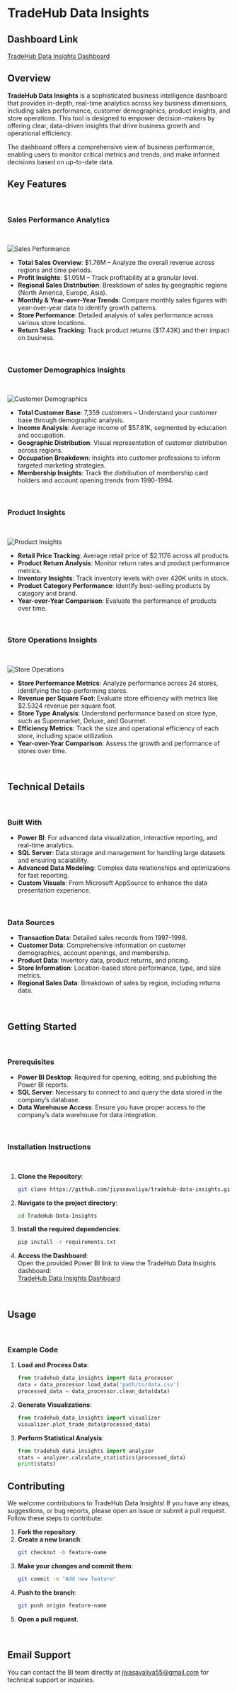 # TradeHub Data Insights

## Dashboard Link
[TradeHub Data Insights Dashboard](https://app.powerbi.com/groups/b158e878-b19d-4ff8-a670-209d8cd88334/reports/fe7509a5-d5ae-4bf1-9ce8-2d595a6082cf?ctid=365d5d36-6c0a-407b-ac40-67a602fef88b&pbi_source=linkShare)

## Overview
**TradeHub Data Insights** is a sophisticated business intelligence dashboard that provides in-depth, real-time analytics across key business dimensions, including sales performance, customer demographics, product insights, and store operations. This tool is designed to empower decision-makers by offering clear, data-driven insights that drive business growth and operational efficiency.

The dashboard offers a comprehensive view of business performance, enabling users to monitor critical metrics and trends, and make informed decisions based on up-to-date data.
<br>

## Key Features
<br>

### Sales Performance Analytics
<br>

![Sales Performance](https://github.com/user-attachments/assets/486fa9f4-96f2-412e-91e8-8a1233c306df)
- **Total Sales Overview**: $1.76M – Analyze the overall revenue across regions and time periods.
- **Profit Insights**: $1.05M – Track profitability at a granular level.
- **Regional Sales Distribution**: Breakdown of sales by geographic regions (North America, Europe, Asia).
- **Monthly & Year-over-Year Trends**: Compare monthly sales figures with year-over-year data to identify growth patterns.
- **Store Performance**: Detailed analysis of sales performance across various store locations.
- **Return Sales Tracking**: Track product returns ($17.43K) and their impact on business.
<br>

### Customer Demographics Insights
<br>

![Customer Demographics](https://github.com/user-attachments/assets/966aee33-f970-493c-8ad9-bd34daa7120e)
- **Total Customer Base**: 7,359 customers – Understand your customer base through demographic analysis.
- **Income Analysis**: Average income of $57.81K, segmented by education and occupation.
- **Geographic Distribution**: Visual representation of customer distribution across regions.
- **Occupation Breakdown**: Insights into customer professions to inform targeted marketing strategies.
- **Membership Insights**: Track the distribution of membership card holders and account opening trends from 1990-1994.
<br>

### Product Insights
<br>

![Product Insights](https://github.com/user-attachments/assets/3194e34f-5d99-41ec-8bec-ce5d9229071a)
- **Retail Price Tracking**: Average retail price of $2.1176 across all products.
- **Product Return Analysis**: Monitor return rates and product performance metrics.
- **Inventory Insights**: Track inventory levels with over 420K units in stock.
- **Product Category Performance**: Identify best-selling products by category and brand.
- **Year-over-Year Comparison**: Evaluate the performance of products over time.
<br>

### Store Operations Insights
<br>

![Store Operations](https://github.com/user-attachments/assets/ab0dce53-4d08-46ed-9601-9002a6ab65a6)
- **Store Performance Metrics**: Analyze performance across 24 stores, identifying the top-performing stores.
- **Revenue per Square Foot**: Evaluate store efficiency with metrics like $2.5324 revenue per square foot.
- **Store Type Analysis**: Understand performance based on store type, such as Supermarket, Deluxe, and Gourmet.
- **Efficiency Metrics**: Track the size and operational efficiency of each store, including space utilization.
- **Year-over-Year Comparison**: Assess the growth and performance of stores over time.
<br>

## Technical Details
<br>

### Built With
- **Power BI**: For advanced data visualization, interactive reporting, and real-time analytics.
- **SQL Server**: Data storage and management for handling large datasets and ensuring scalability.
- **Advanced Data Modeling**: Complex data relationships and optimizations for fast reporting.
- **Custom Visuals**: From Microsoft AppSource to enhance the data presentation experience.
<br>

### Data Sources
- **Transaction Data**: Detailed sales records from 1997-1998.
- **Customer Data**: Comprehensive information on customer demographics, account openings, and membership.
- **Product Data**: Inventory data, product returns, and pricing.
- **Store Information**: Location-based store performance, type, and size metrics.
- **Regional Sales Data**: Breakdown of sales by region, including returns data.

<br>

## Getting Started
<br>

### Prerequisites
- **Power BI Desktop**: Required for opening, editing, and publishing the Power BI reports.
- **SQL Server**: Necessary to connect to and query the data stored in the company’s database.
- **Data Warehouse Access**: Ensure you have proper access to the company’s data warehouse for data integration.

<br>

### Installation Instructions
<br>

1. **Clone the Repository**:
    ```bash
    git clone https://github.com/jiyasavaliya/tradehub-data-insights.git
    ```

2. **Navigate to the project directory**:
    ```bash
    cd TradeHub-Data-Insights
    ```

3. **Install the required dependencies**:
    ```bash
    pip install -r requirements.txt
    ```

4. **Access the Dashboard**:  
    Open the provided Power BI link to view the TradeHub Data Insights dashboard:  
    [TradeHub Data Insights Dashboard](https://app.powerbi.com/groups/b158e878-b19d-4ff8-a670-209d8cd88334/reports/fe7509a5-d5ae-4bf1-9ce8-2d595a6082cf?ctid=365d5d36-6c0a-407b-ac40-67a602fef88b&pbi_source=linkShare)

<br>

## Usage
<br>

### Example Code

1. **Load and Process Data**:
    ```python
    from tradehub_data_insights import data_processor
    data = data_processor.load_data('path/to/data.csv')
    processed_data = data_processor.clean_data(data)
    ```

2. **Generate Visualizations**:
    ```python
    from tradehub_data_insights import visualizer
    visualizer.plot_trade_data(processed_data)
    ```

3. **Perform Statistical Analysis**:
    ```python
    from tradehub_data_insights import analyzer
    stats = analyzer.calculate_statistics(processed_data)
    print(stats)
    ```

## Contributing

We welcome contributions to TradeHub Data Insights! If you have any ideas, suggestions, or bug reports, please open an issue or submit a pull request. Follow these steps to contribute:

1. **Fork the repository**.
2. **Create a new branch**:
    ```bash
    git checkout -b feature-name
    ```
3. **Make your changes and commit them**:
    ```bash
    git commit -m "Add new feature"
    ```
4. **Push to the branch**:
    ```bash
    git push origin feature-name
    ```
5. **Open a pull request**.

<br>

## Email Support
You can contact the BI team directly at [jiyasavaliya55@gmail.com](mailto:jiyasavaliya55@gmail.com) for technical support or inquiries.
